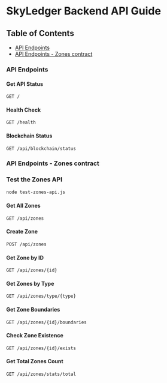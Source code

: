 # SkyLedger Backend API Guide

## Table of Contents

- [API Endpoints](#api-endpoints)
- [API Endpoints - Zones contract](#api-endpoints---zones-contract)


### API Endpoints


#### Get API Status
```http
GET /
```

#### Health Check
```http
GET /health
```

#### Blockchain Status
```http
GET /api/blockchain/status
```

### API Endpoints - Zones contract

### Test the Zones API
```bash
node test-zones-api.js
```

#### Get All Zones
```http
GET /api/zones
```

#### Create Zone
```http
POST /api/zones
```

#### Get Zone by ID
```http
GET /api/zones/{id}
```

#### Get Zones by Type
```http
GET /api/zones/type/{type}
```

#### Get Zone Boundaries
```http
GET /api/zones/{id}/boundaries
```

#### Check Zone Existence
```http
GET /api/zones/{id}/exists
```

#### Get Total Zones Count
```http
GET /api/zones/stats/total
```